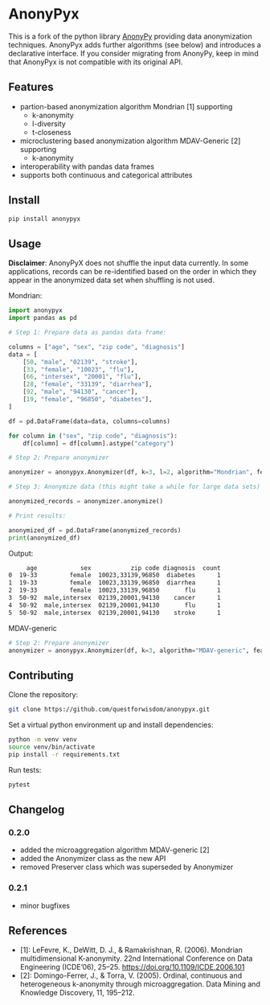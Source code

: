 # AnonyPyx

This is a fork of the python library [AnonyPy](https://pypi.org/project/anonypy/) providing data anonymization techniques. 
AnonyPyx adds further algorithms (see below) and introduces a declarative interface.
If you consider migrating from AnonyPy, keep in mind that AnonyPyx is not compatible with its original API.

## Features

- partion-based anonymization algorithm Mondrian [1] supporting
    - k-anonymity
    - l-diversity 
    - t-closeness
- microclustering based anonymization algorithm MDAV-Generic [2] supporting
    - k-anonymity
- interoperability with pandas data frames
- supports both continuous and categorical attributes 

## Install

```bash
pip install anonypyx
```


## Usage

**Disclaimer**: AnonyPyX does not shuffle the input data currently. In some applications, records can be re-identified based on the order in which they appear in the anonymized data set when shuffling is not used. 

Mondrian:

```python
import anonypyx
import pandas as pd

# Step 1: Prepare data as pandas data frame:

columns = ["age", "sex", "zip code", "diagnosis"]
data = [
    [50, "male", "02139", "stroke"],
    [33, "female", "10023", "flu"],
    [66, "intersex", "20001", "flu"],
    [28, "female", "33139", "diarrhea"],
    [92, "male", "94130", "cancer"],
    [19, "female", "96850", "diabetes"],
]

df = pd.DataFrame(data=data, columns=columns)

for column in ("sex", "zip code", "diagnosis"):
    df[column] = df[column].astype("category")

# Step 2: Prepare anonymizer

anonymizer = anonypyx.Anonymizer(df, k=3, l=2, algorithm="Mondrian", feature_columns=["age", "sex", "zip code"], sensitive_column="diagnosis")

# Step 3: Anonymize data (this might take a while for large data sets)

anonymized_records = anonymizer.anonymize()

# Print results:

anonymized_df = pd.DataFrame(anonymized_records)
print(anonymized_df)
```

Output: 

```bash
     age            sex           zip code diagnosis  count
0  19-33         female  10023,33139,96850  diabetes      1
1  19-33         female  10023,33139,96850  diarrhea      1
2  19-33         female  10023,33139,96850       flu      1
3  50-92  male,intersex  02139,20001,94130    cancer      1
4  50-92  male,intersex  02139,20001,94130       flu      1
5  50-92  male,intersex  02139,20001,94130    stroke      1
```

MDAV-generic

```python
# Step 2: Prepare anonymizer
anonymizer = anonypyx.Anonymizer(df, k=3, algorithm="MDAV-generic", feature_columns=["age", "sex", "zip code"], sensitive_column="diagnosis")
```

## Contributing

Clone the repository:

```bash
git clone https://github.com/questforwisdom/anonypyx.git
```

Set a virtual python environment up and install dependencies:

```bash
python -m venv venv
source venv/bin/activate
pip install -r requirements.txt
```

Run tests:

```bash
pytest
```

## Changelog

### 0.2.0

- added the microaggregation algorithm MDAV-generic [2]
- added the Anonymizer class as the new API 
- removed Preserver class which was superseded by Anonymizer

### 0.2.1

- minor bugfixes

## References

- [1]: LeFevre, K., DeWitt, D. J., & Ramakrishnan, R. (2006). Mondrian multidimensional K-anonymity. 22nd International Conference on Data Engineering (ICDE’06), 25–25. https://doi.org/10.1109/ICDE.2006.101
- [2]: Domingo-Ferrer, J., & Torra, V. (2005). Ordinal, continuous and heterogeneous k-anonymity through microaggregation. Data Mining and Knowledge Discovery, 11, 195–212.

